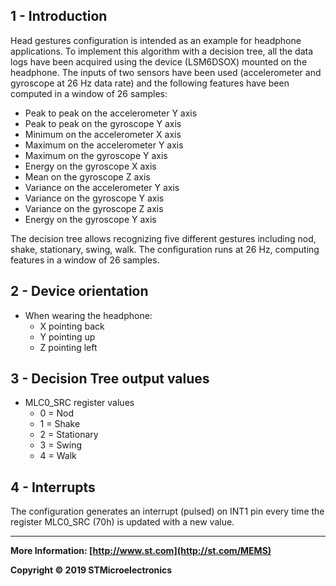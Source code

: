 ## 1 - Introduction

Head gestures configuration is intended as an example for headphone applications.
To implement this algorithm with a decision tree, all the data logs have been acquired using the device (LSM6DSOX) mounted on the headphone.
The inputs of two sensors have been used (accelerometer and gyroscope at 26 Hz data rate) and the following features have been computed in a window of 26 samples: 
- Peak to peak on the accelerometer Y axis
- Peak to peak on the gyroscope Y axis
- Minimum on the accelerometer X axis
- Maximum on the accelerometer Y axis
- Maximum on the gyroscope Y axis
- Energy on the gyroscope X axis
- Mean on the gyroscope Z axis
- Variance on the accelerometer Y axis
- Variance on the gyroscope Y axis
- Variance on the gyroscope Z axis
- Energy on the gyroscope Y axis

The decision tree allows recognizing five different gestures including nod, shake, stationary, swing, walk.
The configuration runs at 26 Hz, computing features in a window of 26 samples.


## 2 - Device orientation

- When wearing the headphone:
  - X pointing back
  - Y pointing up 
  - Z pointing left


## 3 - Decision Tree output values

- MLC0_SRC register values
  - 0 = Nod
  - 1 = Shake
  - 2 = Stationary
  - 3 = Swing
  - 4 = Walk


## 4 - Interrupts

The configuration generates an interrupt (pulsed) on INT1 pin every time the register MLC0_SRC (70h) is updated with a new value. 

------

**More Information: [http://www.st.com](http://st.com/MEMS)**

**Copyright © 2019 STMicroelectronics**